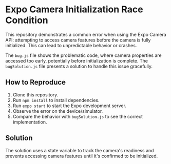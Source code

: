 # Expo Camera Initialization Race Condition

This repository demonstrates a common error when using the Expo Camera API: attempting to access camera features before the camera is fully initialized.  This can lead to unpredictable behavior or crashes.

The `bug.js` file shows the problematic code, where camera properties are accessed too early, potentially before initialization is complete. The `bugSolution.js` file presents a solution to handle this issue gracefully.

## How to Reproduce

1. Clone this repository.
2. Run `npm install` to install dependencies.
3. Run `expo start` to start the Expo development server.
4. Observe the error on the device/simulator.
5. Compare the behavior with `bugSolution.js` to see the correct implementation.

## Solution

The solution uses a state variable to track the camera's readiness and prevents accessing camera features until it's confirmed to be initialized.